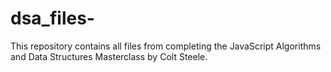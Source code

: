 # dsa_files-
This repository contains all files from completing the JavaScript Algorithms and Data Structures Masterclass by Colt Steele. 
